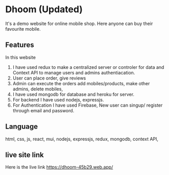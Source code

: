 # Dhoom (Updated)
It's a demo website for online mobile shop. Here anyone can buy their favourite mobile.

## Features
In this website 
1. I have used redux to make a centralized server or controler for data and Context API to manage users and admins authentiacation.
2. User can place order, give reviews
3. Admin can execute the orders add mobiles/products, make other admins, delete mobiles, 
3. I have used mongodb for database and heroku for server.
4. For backend I have used nodejs, expressjs.
5. For Authentication I have used Firebase, New user can singup/ register through email and password.

## Language
html, css, js, react, mui, nodejs, expressjs, redux, mongodb, context API, 

## live site link

Here is the live link 
https://dhoom-45b29.web.app/